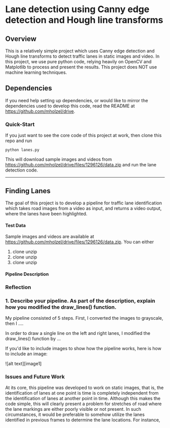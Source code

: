 # **Lane detection using Canny edge detection and Hough line transforms**

## Overview
This is a relatively simple project which uses Canny edge detection and Hough line transforms to detect traffic lanes in static images and video. In this project,
we use pure python code, relying heavily on OpenCV and Matplotlib to process and
present the results. This project does NOT use machine learning techniques.

## Dependencies
If you need help setting up dependencies, or would like to mirror the dependencies
used to develop this code, read the README at
https://github.com/mholzel/drive.

### Quick-Start
If you just want to see the core code of this project at work, then clone this repo and run

    python lanes.py

This will download sample images and videos from https://github.com/mholzel/drive/files/1296126/data.zip and run the lane detection code.

---

## Finding Lanes
The goal of this project is to develop a pipeline for traffic lane identification which takes road images from a video as input, and returns a video output, where the lanes have been highlighted.


#### Test Data
Sample images and videos are available at https://github.com/mholzel/drive/files/1296126/data.zip. You can either
1. clone unzip  
1. clone unzip  
1. clone unzip  

#### Pipeline Description


### Reflection

### 1. Describe your pipeline. As part of the description, explain how you modified the draw_lines() function.

My pipeline consisted of 5 steps. First, I converted the images to grayscale, then I ....

In order to draw a single line on the left and right lanes, I modified the draw_lines() function by ...

If you'd like to include images to show how the pipeline works, here is how to include an image:

![alt text][image1]


### Issues and Future Work
At its core, this pipeline was developed to work on static images, that is, the identification of lanes at one point is time is completely independent from the identification of lanes at another point in time. Although this makes the code simple, this will clearly present a problem for stretches of road where the lane markings are either poorly visible or not present. In such circumstances, it would be preferable to somehow utilize the lanes identified in previous frames to determine the lane locations. For instance,
